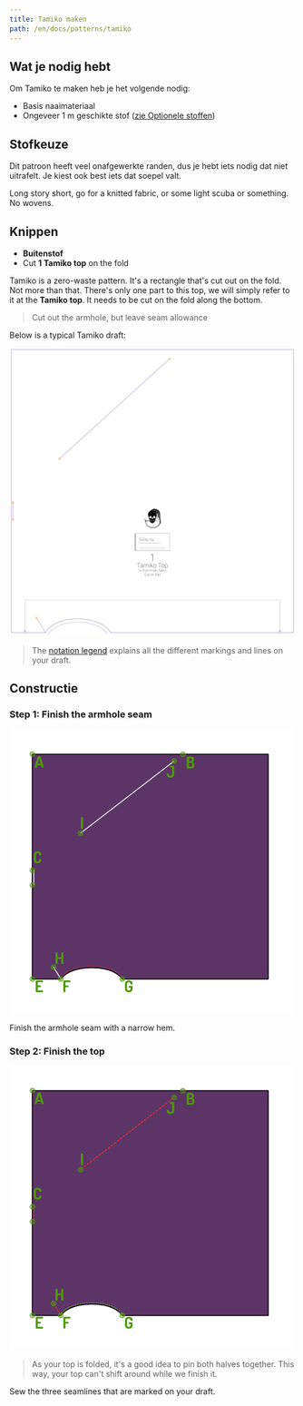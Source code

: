 ```yaml
---
title: Tamiko maken
path: /en/docs/patterns/tamiko
---
```


## Wat je nodig hebt

Om Tamiko te maken heb je het volgende nodig:

- Basis naaimateriaal
- Ongeveer 1 m geschikte stof ([zie Optionele stoffen](#fabric-options))

## Stofkeuze

Dit patroon heeft veel onafgewerkte randen, dus je hebt iets nodig dat niet uitrafelt. Je kiest ook best iets dat soepel valt.

Long story short, go for a knitted fabric, or some light scuba or something. No wovens.

## Knippen

- **Buitenstof** 
 - Cut **1 Tamiko top** on the fold

Tamiko is a zero-waste pattern. It's a rectangle that's cut out on the fold. Not more than that. There's only one part to this top, we will simply refer to it at the **Tamiko top**. It needs to be cut on the fold along the bottom.

> Cut out the armhole, but leave seam allowance

Below is a typical Tamiko draft:

![A typical Tamiko draft](layout.svg)

> The [notation legend](/en/docs/patterns/notation) explains all the different markings and lines on your draft.

## Constructie

### Step 1: Finish the armhole seam

![Finsh the armhole seam](step03.png)

Finish the armhole seam with a narrow hem.

### Step 2: Finish the top

![Sew the three seamlines that are marked on your draft](step04.png)

> As your top is folded, it's a good idea to pin both halves together. This way, your top can't shift around while we finish it.

Sew the three seamlines that are marked on your draft.